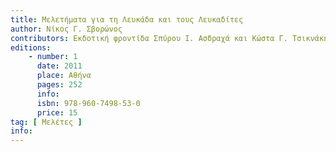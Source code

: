 ```yaml
---
title: Μελετήματα για τη Λευκάδα και τους Λευκαδίτες
author: Νίκος Γ. Σβορώνος
contributors: Εκδοτική φροντίδα Σπύρου Ι. Ασδραχά και Κώστα Γ. Τσικνάκη
editions: 
    - number: 1
      date: 2011
      place: Αθήνα
      pages: 252
      info: 
      isbn: 978-960-7498-53-0
      price: 15
tag: [ Μελέτες ]
info: 
---
```

